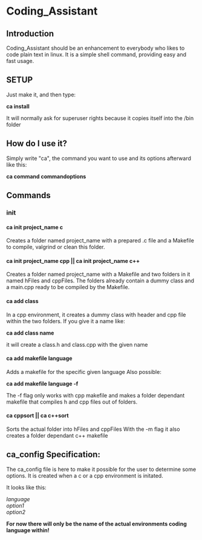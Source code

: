 <h1>Coding_Assistant</h1>

<h2>Introduction</h2>

Coding_Assistant should be an enhancement to everybody who likes to code plain text
in linux. It is a simple shell command, providing easy and fast usage.

<h2> SETUP </h2>

Just make it, and then type:

<b>ca install</b>

It will normally ask for superuser rights because it copies itself into the /bin folder

<h2>How do I use it?</h2>

Simply write "ca", the command you want to use and its options afterward like this:

<b>ca command commandoptions</b>

<h2>Commands</h2>

<h3>init</h3>

<h4>ca init project_name c</h4>

Creates a folder named project_name with a prepared .c file and a Makefile to
compile, valgrind or clean this folder.

<h4>ca init project_name cpp || ca init project_name c++</h4>

Creates a folder named project_name with a Makefile and two folders in it named
hFiles and cppFiles. The folders already contain a dummy class and a main.cpp
ready to be compiled by the Makefile.

<h4>ca add class</h4>

In a cpp environment, it creates a dummy class with header and cpp file within
the two folders.
If you give it a name like:

<b>ca add class name</b>

it will create a class.h and class.cpp with the given name

<h4>ca add makefile language</h4>

Adds a makefile for the specific given language
Also possible:

<b>ca add makefile language -f</b>

The -f flag only works with cpp makefile and makes a folder dependant makefile
that compiles h and cpp files out of folders.

<h4>ca cppsort || ca c++sort</h4>

Sorts the actual folder into hFiles and cppFiles
With the -m flag it also creates a folder dependant c++ makefile

<h2>ca_config Specification:</h2>

The ca_config file is here to make it possible for the user to determine some
options.
It is created when a c or a cpp environment is initated.

It looks like this:

<em>language</em><br/>
<em>option1</em><br/>
<em>option2</em><br/>

<b>For now there will only be the name of the 
actual environments coding language within!</b>